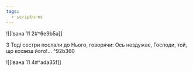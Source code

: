 ```yaml
---
tags:
  - scriptures
---
```


![[Івана 11 2#^6e9b5a]]

3 Тоді сестри послали до Нього, говорячи: Ось нездужає, Господи, той, що кохаєш його!... ^92b360

![[Івана 11 4#^ada35f]]
